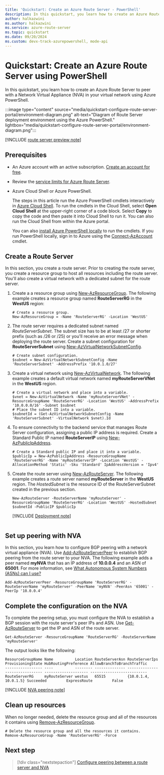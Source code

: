 ```yaml
---
title: 'Quickstart: Create an Azure Route Server - PowerShell'
description: In this quickstart, you learn how to create an Azure Route Server using Azure PowerShell.
author: halkazwini
ms.author: halkazwini
ms.service: azure-route-server
ms.topic: quickstart
ms.date: 09/20/2024
ms.custom: devx-track-azurepowershell, mode-api
---
```


# Quickstart: Create an Azure Route Server using PowerShell

In this quickstart, you learn how to create an Azure Route Server to peer with a Network Virtual Appliance (NVA) in your virtual network using Azure PowerShell.

:::image type="content" source="media/quickstart-configure-route-server-portal/environment-diagram.png" alt-text="Diagram of Route Server deployment environment using the Azure PowerShell." lightbox="media/quickstart-configure-route-server-portal/environment-diagram.png":::

[!INCLUDE [route server preview note](../../includes/route-server-note-preview-date.md)]

## Prerequisites

- An Azure account with an active subscription. [Create an account for free](https://azure.microsoft.com/free/?WT.mc_id=A261C142F).

- Review the [service limits for Azure Route Server](route-server-faq.md#limitations).

- Azure Cloud Shell or Azure PowerShell.

    The steps in this article run the Azure PowerShell cmdlets interactively in [Azure Cloud Shell](/azure/cloud-shell/overview). To run the cmdlets in the Cloud Shell, select **Open Cloud Shell** at the upper-right corner of a code block. Select **Copy** to copy the code and then paste it into Cloud Shell to run it. You can also run the Cloud Shell from within the Azure portal.

    You can also [install Azure PowerShell locally](/powershell/azure/install-azure-powershell) to run the cmdlets. If you run PowerShell locally, sign in to Azure using the [Connect-AzAccount](/powershell/module/az.accounts/connect-azaccount) cmdlet.

## Create a Route Server

In this section, you create a route server. Prior to creating the route server, you create a resource group to host all resources including the route server. You'll also create a virtual network with a dedicated subnet for the route server.

1. Create a a resource group using [New-AzResourceGroup](/powershell/module/az.Resources/New-azResourceGroup). The following example creates a resource group named **RouteServerRG** in the **WestUS** region:

    ```azurepowershell-interactive
    # Create a resource group.
    New-AzResourceGroup = -Name 'RouteServerRG' -Location 'WestUS'
    ```

1. The route server requires a dedicated subnet named *RouteServerSubnet*. The subnet size has to be at least /27 or shorter prefix (such as /26 or /25) or you'll receive an error message when deploying the route server. Create a subnet configuration for **RouteServerSubnet** using [New-AzVirtualNetworkSubnetConfig](/powershell/module/az.network/new-azvirtualnetworksubnetconfig).

    ```azurepowershell-interactive
    # Create subnet configuration.
    $subnet = New-AzVirtualNetworkSubnetConfig -Name 'RouteServerSubnet' -AddressPrefix '10.0.1.0/27'
    ```

1. Create a virtual network using [New-AzVirtualNetwork](/powershell/module/az.network/new-azvirtualnetwork). The following example creates a default virtual network named **myRouteServerVNet** in the **WestUS** region.

    ```azurepowershell-interactive
    # Create a virtual network and place into a variable.
    $vnet = New-AzVirtualNetwork -Name 'myRouteServerVNet' -ResourceGroupName 'RouteServerRG' -Location 'WestUS' -AddressPrefix '10.0.0.0/16' -Subnet $subnet
    # Place the subnet ID into a variable.
    $subnetId = (Get-AzVirtualNetworkSubnetConfig -Name 'RouteServerSubnet' -VirtualNetwork $vnet).Id
    ```

1. To ensure connectivity to the backend service that manages Route Server configuration, assigning a public IP address is required. Create a Standard Public IP named **RouteServerIP** using [New-AzPublicIpAddress](/powershell/module/az.network/new-azpublicipaddress).

    ```azurepowershell-interactive
    # Create a Standard public IP and place it into a variable.
    $publicIp = New-AzPublicIpAddress -ResourceGroupName 'RouteServerRG' -Name 'myRouteServerIP' -Location 'WestUS' -AllocationMethod 'Static' -Sku 'Standard' IpAddressVersion = 'Ipv4'
    ```

1. Create the route server using [New-AzRouteServer](/powershell/module/az.network/new-azrouteserver). The following example creates a route server named **myRouteServer** in the **WestUS** region. The *HostedSubnet* is the resource ID of the RouteServerSubnet created in the previous section.

    ```azurepowershell-interactive
    New-AzRouteServer -RouteServerName 'myRouteServer' -ResourceGroupName 'RouteServerRG' -Location 'WestUS' -HostedSubnet $subnetId -PublicIP $publicIp
    ```

    [!INCLUDE [Deployment note](../../includes/route-server-note-creation-time.md)]
    ```

## Set up peering with NVA

In this section, you learn how to configure BGP peering with a network virtual appliance (NVA). Use [Add-AzRouteServerPeer](/powershell/module/az.network/add-azrouteserverpeer) to establish BGP peering from the route server to your NVA. The following example adds a peer named **myNVA** that has an IP address of **10.0.0.4** and an ASN of **65001**. For more information, see [What Autonomous System Numbers (ASNs) can I use?](route-server-faq.md#what-autonomous-system-numbers-asns-can-i-use)

```azurepowershell-interactive
Add-AzRouteServerPeer -ResourceGroupName 'RouteServerRG' -RouteServerName 'myRouteServer' -PeerName 'myNVA' -PeerAsn '65001' -PeerIp '10.0.0.4'
```

## Complete the configuration on the NVA

To complete the peering setup, you must configure the NVA to establish a BGP session with the route server's peer IPs and ASN. Use [Get-AzRouteServer](/powershell/module/az.network/get-azrouteserver) to get the IP and ASN of the route server.

```azurepowershell-interactive
Get-AzRouteServer -ResourceGroupName 'RouteServerRG' -RouteServerName 'myRouteServer'
```

The output looks like the following:

```output
ResourceGroupName Name          Location RouteServerAsn RouteServerIps       ProvisioningState HubRoutingPreference AllowBranchToBranchTraffic
----------------- ----          -------- -------------- --------------       ----------------- -------------------- --------------------------
RouteServerRG     myRouteServer westus   65515          {10.0.1.4, 10.0.1.5} Succeeded         ExpressRoute         False
```

[!INCLUDE [NVA peering note](../../includes/route-server-note-nva-peering.md)]

## Clean up resources

When no longer needed, delete the resource group and all of the resources it contains using [Remove-AzResourceGroup](/powershell/module/az.resources/remove-azresourcegroup).

```azurepowershell-interactive
# Delete the resource group and all the resources it contains. 
Remove-AzResourceGroup -Name 'RouteServerRG' -Force
```

## Next step

> [!div class="nextstepaction"]
> [Configure peering between a route server and NVA](peer-route-server-with-virtual-appliance.md)
